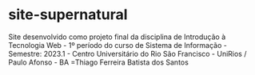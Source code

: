 # site-supernatural
Site desenvolvido como projeto final da disciplina de Introdução à Tecnologia Web   -                     1º período do curso de Sistema de Informação - Semestre: 2023.1                 - Centro Universitário do Rio São Francisco - UniRios / Paulo Afonso - BA  =Thiago Ferreira Batista dos Santos
